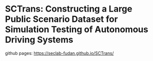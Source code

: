 # SCTrans: Constructing a Large Public Scenario Dataset for Simulation Testing of Autonomous Driving Systems

github pages: https://seclab-fudan.github.io/SCTrans/
